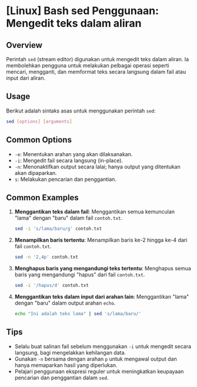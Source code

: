 # [Linux] Bash sed Penggunaan: Mengedit teks dalam aliran

## Overview
Perintah `sed` (stream editor) digunakan untuk mengedit teks dalam aliran. Ia membolehkan pengguna untuk melakukan pelbagai operasi seperti mencari, mengganti, dan memformat teks secara langsung dalam fail atau input dari aliran.

## Usage
Berikut adalah sintaks asas untuk menggunakan perintah `sed`:

```bash
sed [options] [arguments]
```

## Common Options
- `-e`: Menentukan arahan yang akan dilaksanakan.
- `-i`: Mengedit fail secara langsung (in-place).
- `-n`: Menonaktifkan output secara lalai; hanya output yang ditentukan akan dipaparkan.
- `s`: Melakukan pencarian dan penggantian.

## Common Examples

1. **Menggantikan teks dalam fail**:
   Menggantikan semua kemunculan "lama" dengan "baru" dalam fail `contoh.txt`.
   ```bash
   sed -i 's/lama/baru/g' contoh.txt
   ```

2. **Menampilkan baris tertentu**:
   Menampilkan baris ke-2 hingga ke-4 dari fail `contoh.txt`.
   ```bash
   sed -n '2,4p' contoh.txt
   ```

3. **Menghapus baris yang mengandungi teks tertentu**:
   Menghapus semua baris yang mengandungi "hapus" dari fail `contoh.txt`.
   ```bash
   sed -i '/hapus/d' contoh.txt
   ```

4. **Menggantikan teks dalam input dari arahan lain**:
   Menggantikan "lama" dengan "baru" dalam output arahan `echo`.
   ```bash
   echo "Ini adalah teks lama" | sed 's/lama/baru/'
   ```

## Tips
- Selalu buat salinan fail sebelum menggunakan `-i` untuk mengedit secara langsung, bagi mengelakkan kehilangan data.
- Gunakan `-n` bersama dengan arahan `p` untuk mengawal output dan hanya memaparkan hasil yang diperlukan.
- Pelajari penggunaan ekspresi reguler untuk meningkatkan keupayaan pencarian dan penggantian dalam `sed`.